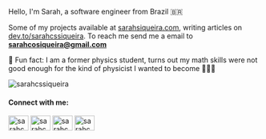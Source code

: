 Hello, I'm Sarah, a software engineer from Brazil 🇧🇷

Some of my projects available at [sarahsiqueira.com](https://sarahsiqueira.com/), writing articles on [dev.to/sarahcssiqueira](https://dev.to/sarahcssiqueira). To reach me send me a email to **sarahcosiqueira@gmail.com**

🌟 Fun fact: I am a former physics student, turns out my math skills were not good enough for the kind of physicist I wanted to become 🤷🏻‍♀️

<p><img align="center" src="https://github-readme-stats-seven-beta-44.vercel.app/api/top-langs?username=sarahcssiqueira&layout=compact&hide=html,&langs_count=10" alt="sarahcssiqueira" /></p>


<h4 align="left">Connect with me:</h4>
<p align="left">
<a href="https://linkedin.com/in/sarahcssiqueira" target="blank"><img align="center" src="https://raw.githubusercontent.com/rahuldkjain/github-profile-readme-generator/master/src/images/icons/Social/linked-in-alt.svg" alt="sarahcssiqueira" height="30" width="40" /></a>
<a href="https://twitter.com/sarahcssiqueira" target="blank"><img align="center" src="https://raw.githubusercontent.com/rahuldkjain/github-profile-readme-generator/master/src/images/icons/Social/twitter.svg" alt="sarahcssiqueira" height="30" width="40" /></a>
<a href="https://dev.to/sarahcssiqueira" target="blank"><img align="center" src="https://raw.githubusercontent.com/rahuldkjain/github-profile-readme-generator/master/src/images/icons/Social/devto.svg" alt="sarahcssiqueira" height="30" width="40" /></a>
<a href="https://codepen.io/sarahcssiqueira" target="blank"><img align="center" src="https://raw.githubusercontent.com/rahuldkjain/github-profile-readme-generator/master/src/images/icons/Social/codepen.svg" alt="sarahcssiqueira" height="30" width="40" /></a>
</p>

